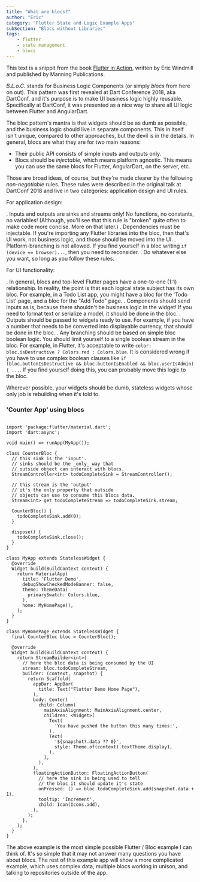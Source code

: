 ```yaml
---
title: "What are blocs?"
author: "Eric"
category: "Flutter State and Logic Example Apps"
subSection: "Blocs without Libraries"
tags:
    - flutter
    - state management
    - blocs
---
```


<div class="aside"> This text is a snippit from the book <a href="https://www.manning.com/books/flutter-in-action">Flutter in Action</a>, written by Eric Windmill and published by Manning Publications.</div>

_B.L.o.C._ stands for Business Logic Components (or simply _blocs_ from here on out). This pattern was first revealed at Dart Conference 2018, aka DartConf, and it's purpose is to make UI business logic highly reusable. Specifically at DartConf, it was presented as a nice way to share all UI logic between Flutter and AngularDart.

The bloc pattern's mantra is that widgets should be as dumb as possible, and the business logic should live in separate components. This in itself isn't unique, compared to other approaches, but the devil is in the details. In general, blocs are what they are for two main reasons:

* Their public API consists of simple inputs and outputs only.
* Blocs should be _injectable_, which means platform agnostic. This means you can use the same blocs for Flutter, AngularDart, on the server, etc.

Those are broad ideas, of course, but they're made clearer by the following _non-negotiable_ rules. These rules were described in the original talk at DartConf 2018 and live in two categories: application design and UI rules.

For application design:

. Inputs and outputs are sinks and streams only! No functions, no constants, no variables! (Although, you'll see that this rule is "broken" quite often to make code more concise. More on that later.)
. Dependencies must be injectable. If you're importing any Flutter libraries into the bloc, then that's UI work, not business logic, and those should be moved into the UI.
. Platform-branching is not allowed. If you find yourself in a bloc writing `if (device == browser)...`, then you need to reconsider.
. Do whatever else you want, so long as you follow these rules.

For UI functionality:

. In general, blocs and top-level Flutter pages have a one-to-one (1:1) relationship. In reality, the point is that each logical state subject has its own bloc. For example, in a Todo List app, you might have a bloc for the 'Todo List' page, and a bloc for the "Add Todo" page.
. Components should send inputs as is, because there shouldn't be business logic in the widget! If you need to format text or serialize a model, it should be done in the bloc.
. Outputs should be passed to widgets ready to use. For example, if you have a number that needs to be converted into displayable currency, that should be done in the bloc.
. Any branching should be based on simple bloc boolean logic. You should limit yourself to a single boolean stream in the bloc. For example, in Flutter, it's acceptable to write `color: bloc.isDestructive ? Colors.red : Colors.blue`. It is considered wrong if you have to use complex boolean clauses like `if (bloc.buttonIsDestructive && bloc.buttonIsEnabled && bloc.userIsAdmin) { ...`. If you find yourself doing this, you can probably move this logic to the bloc.

Wherever possible, your widgets should be dumb, stateless widgets whose only job is rebuilding when it's told to. 

### 'Counter App' using blocs

```run-dartpad:mode-flutter:theme-dark

import 'package:flutter/material.dart';
import 'dart:async';

void main() => runApp(MyApp());

class CounterBloc {
  // this sink is the 'input'.
  // sinks should be the _only_ way that 
  // outside object can interact with blocs. 
  StreamController<int> todoCompleteSink = StreamController();

  // this stream is the 'output'
  // it's the only property that outside
  // objects can use to consume this blocs data.
  Stream<int> get todoCompleteStream => todoCompleteSink.stream;

  CounterBloc() {
    todoCompleteSink.add(0);
  }
  
  dispose() {
    todoCompleteSink.close();
  }
}

class MyApp extends StatelessWidget {
  @override
  Widget build(BuildContext context) {
    return MaterialApp(
      title: 'Flutter Demo',
      debugShowCheckedModeBanner: false,
      theme: ThemeData(
        primarySwatch: Colors.blue,
      ),
      home: MyHomePage(),
    );
  }
}

class MyHomePage extends StatelessWidget {
  final CounterBloc bloc = CounterBloc();

  @override
  Widget build(BuildContext context) {
    return StreamBuilder<int>(
      // here the bloc data is being consumed by the UI 
      stream: bloc.todoCompleteStream,
      builder: (context, snapshot) {
        return Scaffold(
          appBar: AppBar(
            title: Text("Flutter Demo Home Page"),
          ),
          body: Center(
            child: Column(
              mainAxisAlignment: MainAxisAlignment.center,
              children: <Widget>[
                Text(
                  'You have pushed the button this many times:',
                ),
                Text(
                  '${snapshot?.data ?? 0}',
                  style: Theme.of(context).textTheme.display1,
                ),
              ],
            ),
          ),
          floatingActionButton: FloatingActionButton(
            // here the sink is being used to tell
            // the bloc it should update it's state
            onPressed: () => bloc.todoCompleteSink.add(snapshot.data + 1),
            tooltip: 'Increment',
            child: Icon(Icons.add),
          ),
        );
      },
    );
  }
}
```

The above example is the most simple possible Flutter / Bloc example I can think of. It's so simple that it may not answer many questions you have about blocs. The rest of this example app will show a more complicated example, which uses complex data, multiple blocs working in unison, and talking to repositories outside of the app.